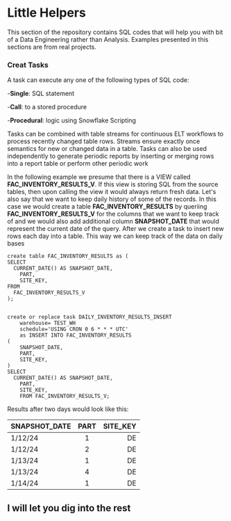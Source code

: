 # Little Helpers

This section of the repository contains SQL codes that will help you with bit of a Data Engineering rather than Analysis. Examples presented in this sections are from real projects. 

### Creat Tasks
A task can execute any one of the following types of SQL code:

-**Single**: SQL statement

-**Call**: to a stored procedure

-**Procedural**: logic using Snowflake Scripting

Tasks can be combined with table streams for continuous ELT workflows to process recently changed table rows. Streams ensure exactly once semantics for new or changed data in a table. Tasks can also be used independently to generate periodic reports by inserting or merging rows into a report table or perform other periodic work

In the following example we presume that there is a VIEW called **FAC_INVENTORY_RESULTS_V**. If this view is storing SQL from the source tables, then upon calling the view it would always return fresh data. Let's also say that we want to keep daily history of some of the records. In this case we would create a table **FAC_INVENTORY_RESULTS** by queriing **FAC_INVENTORY_RESULTS_V** for the columns that we want to keep track of and we would also add additional column **SNAPSHOT_DATE** that would represent the current date of the query. After we create a task to insert new rows each day into a table. This way we can keep track of the data on daily bases
```
create table FAC_INVENTORY_RESULTS as (
SELECT
  CURRENT_DATE() AS SNAPSHOT_DATE,
	PART,
	SITE_KEY,
FROM
  FAC_INVENTORY_RESULTS_V
);


create or replace task DAILY_INVENTORY_RESULTS_INSERT
	warehouse= TEST_WH
	schedule='USING CRON 0 6 * * * UTC'
	as INSERT INTO FAC_INVENTORY_RESULTS
(   
    SNAPSHOT_DATE,
	PART,
	SITE_KEY,
) 
SELECT
  CURRENT_DATE() AS SNAPSHOT_DATE,
	PART,
	SITE_KEY,
    FROM FAC_INVENTORY_RESULTS_V;
```
Results after two days would look like this:

| SNAPSHOT_DATE |  PART  | SITE_KEY |
|:-----|:--------:|------:|
| 1/12/24   | 1 | DE |
| 1/12/24   | 2 | DE |
| 1/13/24   |  1  |   DE |
| 1/13/24   |  4  |   DE |
| 1/14/24   | 1 |    DE |


## I will let you dig into the rest
